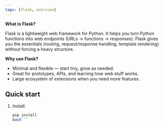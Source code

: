 ```yaml
---
tags: [flask, overview]
---
```

**What is Flask?**  

Flask is a lightweight web framework for Python. It helps you turn Python functions into web endpoints (URLs → functions → responses). Flask gives you the essentials (routing, request/response handling, template rendering) without forcing a heavy structure.

**Why use Flask?**
- Minimal and flexible — start tiny, grow as needed.
- Great for prototypes, APIs, and learning how web stuff works.
- Large ecosystem of extensions when you need more features.

## Quick start
1. Install:

   ```bash
   pip install 
   bash```


